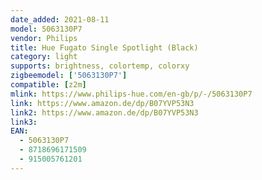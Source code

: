 ```yaml
---
date_added: 2021-08-11
model: 5063130P7
vendor: Philips
title: Hue Fugato Single Spotlight (Black)
category: light
supports: brightness, colortemp, colorxy
zigbeemodel: ['5063130P7']
compatible: [z2m]
mlink: https://www.philips-hue.com/en-gb/p/-/5063130P7
link: https://www.amazon.de/dp/B07YVP53N3
link2: https://www.amazon.de/dp/B07YVP53N3
link3: 
EAN: 
  - 5063130P7
  - 8718696171509
  - 915005761201
---
```

